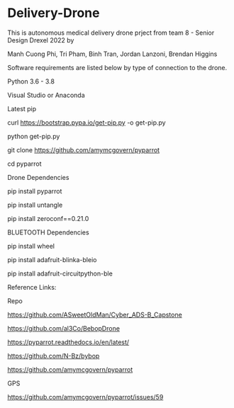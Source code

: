 # Delivery-Drone

This is autonomous medical delivery drone prject from team 8 - Senior Design Drexel 2022 by

Manh Cuong Phi,
Tri Pham,
Binh Tran,
Jordan Lanzoni,
Brendan Higgins

Software requirements are listed below by type of connection to the drone.

Python 3.6 - 3.8

Visual Studio or Anaconda

Latest pip

curl https://bootstrap.pypa.io/get-pip.py -o get-pip.py

python get-pip.py

git clone https://github.com/amymcgovern/pyparrot

cd pyparrot

Drone Dependencies

pip install pyparrot

pip install untangle

pip install zeroconf==0.21.0

BLUETOOTH Dependencies

pip install wheel

pip install adafruit-blinka-bleio

pip install adafruit-circuitpython-ble

Reference Links:

Repo

https://github.com/ASweetOldMan/Cyber_ADS-B_Capstone

https://github.com/al3Co/BebopDrone

https://pyparrot.readthedocs.io/en/latest/

https://github.com/N-Bz/bybop

https://github.com/amymcgovern/pyparrot

GPS

https://github.com/amymcgovern/pyparrot/issues/59
